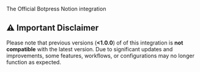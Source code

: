 The Official Botpress Notion integration

## ⚠️ Important Disclaimer

Please note that previous versions (**<1.0.0**) of of this integration is **not compatible** with the latest version. Due to significant updates and improvements, some features, workflows, or configurations may no longer function as expected.
